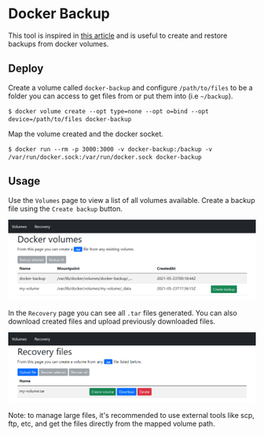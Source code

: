 # Docker Backup

This tool is inspired in [this article](https://blog.ssdnodes.com/blog/docker-backup-volumes/) and is useful to create and restore backups from docker volumes.

## Deploy

Create a volume called `docker-backup` and configure `/path/to/files` to be a folder you can access to get files from or put them into (i.e `~/backup`).
```shell
$ docker volume create --opt type=none --opt o=bind --opt device=/path/to/files docker-backup
```
 Map the volume created and the docker socket.

```shell
$ docker run --rm -p 3000:3000 -v docker-backup:/backup -v /var/run/docker.sock:/var/run/docker.sock docker-backup
```

## Usage

Use the `Volumes` page to view a list of all volumes available. Create a backup file using the `Create backup` button.

![alt text](public/backup.PNG)

In the `Recovery` page you can see all `.tar` files generated. You can also download created files and upload previously downloaded files.

![alt text](public/recovery.PNG)

Note: to manage large files, it's recommended to use external tools like scp, ftp, etc, and get the files directly from the mapped volume path.
